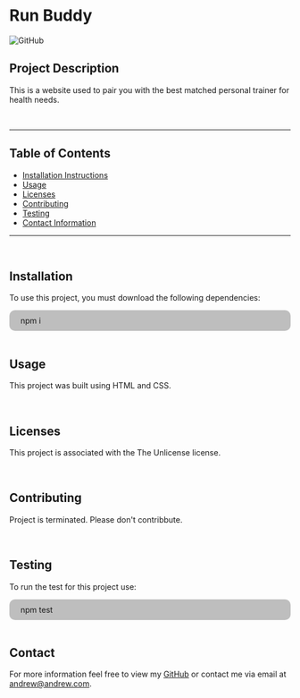 # Run Buddy
  ![GitHub](https://img.shields.io/badge/License-The%20Unlicense-red)
  ## Project Description
  This is a website used to pair you with the best matched personal trainer for health needs.

  </br>

  ---
  ## Table of Contents
  * [Installation Instructions](#installation)
  * [Usage](#usage)
  * [Licenses](#licenses)
  * [Contributing](#contributing)
  * [Testing](#testing)
  * [Contact Information](#contact)

  ---

  </br>

  ## Installation
  To use this project, you must download the following dependencies:
  <div style="background-color:rgba(0, 0, 0, 0.25); vertical-align: middle; padding:10px 20px; border-radius: 10px">
  npm i 
  </div>

  </br>

  ## Usage
  This project was built using HTML and CSS.

  </br>

  ## Licenses
This project is associated with the The Unlicense license.
  

  </br>

  ## Contributing
  Project is terminated. Please don't contribbute.

  </br>

  ## Testing
  To run the test for this project use:
  <div style="background-color:rgba(0, 0, 0, 0.25); vertical-align: middle; padding:10px 20px; border-radius: 10px">
  npm test
  </div>

  </br>

  ## Contact
  For more information feel free to view my [GitHub](https://github.com/AHudg) or contact me via email at andrew@andrew.com.
  
